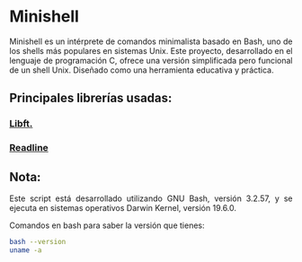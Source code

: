 # Minishell
<div style="text-align: justify">
Minishell es un intérprete de comandos minimalista basado en Bash, uno de los shells más populares en sistemas Unix. Este proyecto, desarrollado en el lenguaje de programación C, ofrece una versión simplificada pero funcional de un shell Unix. Diseñado como una herramienta educativa y práctica.

## Principales librerías usadas:
<a href="https://github.com/dacortes/libft" target="_blank"><h3><b>Libft.</b></h3></a>
<a href="https://github.com/dacortes/minishell/tree/master/lib/readline" target="_blank"><h3><b>Readline</b></h3></a>
## Nota:
Este script está desarrollado utilizando GNU Bash, versión 3.2.57, y se ejecuta en sistemas operativos Darwin Kernel, versión 19.6.0.

Comandos en bash para saber la versión que tienes:
 ```bash
bash --version
uname -a
```
</div>